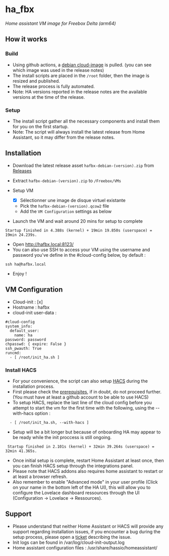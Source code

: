 # ha_fbx
*Home assistant VM image for Freebox Delta (arm64)*

## How it works

### Build

* Using github actions, a [debian cloud-image](http://cdimage.debian.org/images/cloud/) is pulled. (you can see which image was used in the release notes)
* The install scripts are placed in the `/root` folder, then the image is resized and published.
* The release process is fully automated.
* Note: HA versions reported in the release notes are the available versions at the time of the release.

### Setup

* The install script gather all the necessary components and install them for you on the first startup.
* Note: The script will always install the latest release from Home Assistant, so it may differ from the release notes.

## Installation

* Download the latest release asset `hafbx-debian-(version).zip` from [Releases](https://github.com/foreign-sub/ha_fbx/releases)
* Extract `hafbx-debian-(version).zip` to `/Freebox/VMs`
* Setup VM
  * [x] Sélectionner une image de disque virtuel existante
  * Pick the `hafbx-debian-(version).qcow2` file
  * Add the `VM Configuration` settings as below

* Launch the VM and wait around 20 mins for setup to complete
```
Startup finished in 4.388s (kernel) + 19min 19.850s (userspace) = 19min 24.239s.
```
* Open http://hafbx.local:8123/
* You can also use SSH to access your VM using the username and password you've define in the #cloud-config below, by default :
```
ssh ha@hafbx.local
```
* Enjoy !

## VM Configuration

- Cloud-init : [x]
- Hostname : hafbx
- cloud-init user-data :
```
#cloud-config
system_info:
  default_user:
    name: ha
password: password
chpasswd: { expire: False }
ssh_pwauth: True
runcmd:
  - [ /root/init_ha.sh ]
```

### Install HACS

* For your convenience, the script can also setup [HACS](https://hacs.xyz/) during the installation process.
* First please check the [prerequisites](https://hacs.xyz/docs/installation/prerequisites), if in doubt, do not proceed further.
  (You must have at least a github account to be able to use HACS)
* To setup HACS, replace the last line of the cloud config before you attempt to start the vm for the first time with the following, using the --with-hacs option :
```
  - [ /root/init_ha.sh, --with-hacs ]
```
* Setup will be a bit longer but because of onboarding HA may appear to be ready while the init proccess is still ongoing.
```
 Startup finished in 2.101s (kernel) + 32min 39.264s (userspace) = 32min 41.365s.
```
* Once initial setup is complete, restart Home Assistant at least once, then you can finish HACS setup through the integrations panel.
* Please note that HACS addons also requires home assistant to restart or at least a browser refresh.
* Also remember to enable "Advanced mode" in your user profile (Click on your name in the bottom left of the HA UI), this will allow you to configure the Lovelace dashboard ressources through the UI (Configuration -> Lovelace -> Ressources).

## Support

* Please understand that neither Home Assistant or HACS will provide any support regarding installation issues, if you encounter a bug during the setup process, please open a [ticket](https://github.com/foreign-sub/ha_fbx/issues) describing the issue.
* Init logs can be found in /var/log/cloud-init-output.log
* Home assistant configuration files : /usr/share/hassio/homeassistant/